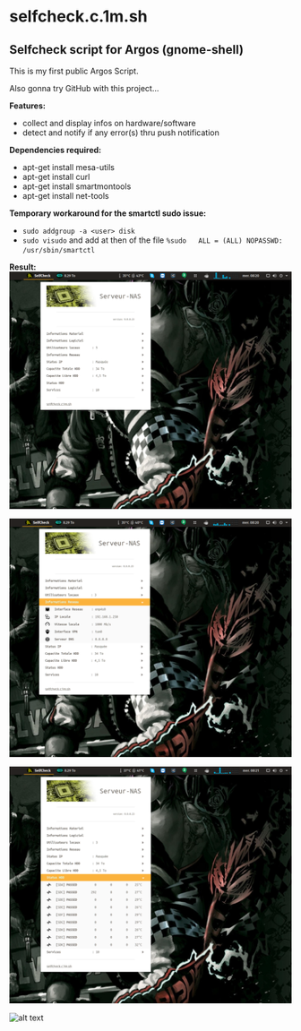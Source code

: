 # selfcheck.c.1m.sh
## Selfcheck script for Argos (gnome-shell)

This is my first public Argos Script.

Also gonna try GitHub with this project...


**Features:**
- collect and display infos on hardware/software
- detect and notify if any error(s) thru push notification

**Dependencies required:**
- apt-get install mesa-utils
- apt-get install curl
- apt-get install smartmontools
- apt-get install net-tools

**Temporary workaround for the smartctl sudo issue:**
- `sudo addgroup -a <user> disk`
- `sudo visudo` and add at then of the file `%sudo   ALL = (ALL) NOPASSWD: /usr/sbin/smartctl`

**Result:**
![alt text](https://raw.githubusercontent.com/scoony/selfcheck.c.1m.sh/master/.screenshots/Capture%20d%E2%80%99%C3%A9cran%20de%202018-01-31%2008-19-56.png)

![alt text](https://raw.githubusercontent.com/scoony/selfcheck.c.1m.sh/master/.screenshots/Capture%20d%E2%80%99%C3%A9cran%20de%202018-01-31%2008-20-48.png)

![alt text](https://raw.githubusercontent.com/scoony/selfcheck.c.1m.sh/master/.screenshots/Capture%20d%E2%80%99%C3%A9cran%20de%202018-01-31%2008-21-09.png)

![alt text](https://raw.githubusercontent.com/scoony/selfcheck.c.1m.sh/master/.screenshots/Capture%20d%E2%80%99%C3%A9cran%20de%202018-01-31%2008-21-45.png)
